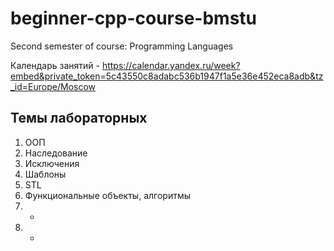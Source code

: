 # beginner-cpp-course-bmstu
Second semester of course: Programming Languages

Календарь занятий - https://calendar.yandex.ru/week?embed&private_token=5c43550c8adabc536b1947f1a5e36e452eca8adb&tz_id=Europe/Moscow

## Темы лабораторных
1. ООП
1. Наследование
1. Исключения
1. Шаблоны
1. STL
1. Функциональные объекты, алгоритмы
1. - 
1. - 
